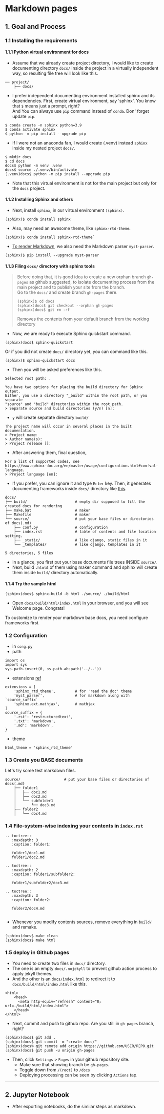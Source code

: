 # Markdown pages 

## 1. Goal and Process
### 1.1 Installing the requirements
#### 1.1.1 Python virtual environment for docs
- Assume that we already create project directory, I would like to create documenting 
directory `docs/` inside the project in a virtually independent way, so resulting file tree
will look like this.  

```
── project/  
    ├── docs/
```

- I prefer independent documenting environment installed sphinx and its dependencies. First, 
 create virtual environment, say 'sphinx'. You know that `$` means just a prompt, right?  
 And You can always use `pip` command instead of `conda`. 
 Don' forget update `pip`.

```
$ conda create -n sphinx python=3.9
$ conda activate sphinx
$ python -m pip install --upgrade pip
``` 

- If I were not an anaconda fan, I would create (.venv) instead `sphinx` inside my nested project `docs/`.

```
$ mkdir docs
$ cd docs
docs$ python -m venv .venv
docs$ source ./.venv/bin/activate
(.venv)docs$ python -m pip install --upgrade pip
``` 
- Note that this virtual environment is not for the main project but only for the `docs` project.  

#### 1.1.2 Installing Sphinx and others
- Next, install `sphinx`, in our virtual environment `(sphinx)`.

```
(sphinx)$ conda install sphinx
```

- Also, may need an awesome theme, like `sphinx-rtd-theme`.

```
(sphinx)$ conda install sphinx-rtd-theme`
```

- [To render Markdown](https://www.sphinx-doc.org/en/master/usage/markdown.html), we also need the Markdown parser `myst-parser`.

```
(sphinx)$ pip install --upgrade myst-parser
```

#### 1.1.3 Filing `docs/` directory with sphinx tools
>
> Before doing that, it is good idea to create a new orphan branch `gh-pages` as github suggested, to isolate documenting process from the main project and to publish your site from the branch.  
> Go to the `docs/` and create branch `gh-pages` there.
> ```
> (sphinx)$ cd docs
> (sphinx)docs$ git checkout --orphan gh-pages
> (sphinx)docs$ git rm -rf
> ```
>  Removes the contents from your default branch from the working directory

- Now, we are ready to execute Sphinx quickstart command.
```
(sphinx)docs$ sphinx-quickstart
```

Or if you did not create `docs/` directory yet, you can command like this.

```
(sphinx)$ sphinx-quickstart docs
```

- Then you will be asked preferences like this.

```
Selected root path: .

You have two options for placing the build directory for Sphinx output.
Either, you use a directory "_build" within the root path, or you separate
"source" and "build" directories within the root path.
> Separate source and build directories (y/n) [n]: 
```

- `y` will create sepatate directory `build/`  

```
The project name will occur in several places in the built documentation.
> Project name: 
> Author name(s): 
> Project release []:
```
- After answering them, final question,
```
For a list of supported codes, see
https://www.sphinx-doc.org/en/master/usage/configuration.html#confval-language.
> Project language [en]:
```
- If you prefer, you can ignore it and type `Enter` key.
Then, it generates documenting frameworks inside `docs/` directory like 
[this](https://www.sphinx-doc.org/en/master/tutorial/getting-started.html#setting-up-your-project-and-development-environment).

```
docs/
├── build/                      # empty dir supposed to fill the created docs for rendering
├── make.bat                    # maker
├── Makefile                    # maker
└── source/                     # put your base files or directories of docs(.md) 
    ├── conf.py                 # configuration
    ├── index.rst               # table of contents and file location setting.    
    ├── _static/                # like django, static files in it
    └── _templates/             # like django, templates in it

5 directories, 5 files
```

- In a glance, you first put your base documents file trees INSIDE `source/`.
- Next, build `.html`s of them using maker command and sphinx will create them inside
  `build/` directory automatically.

#### 1.1.4 Try the sample html
```
(sphinx)docs$ sphinx-build -b html ./source/ ./build/html
```

- Open `docs/build/html/index.html` in your browser, and you will see Welcome page. Congrats!
  
To customize to render your markdown base docs, you need configure frameworks first.
 



### 1.2 Configuration
- in `cong.py`
- path
```
import os
import sys
sys.path.insert(0, os.path.abspath('../..'))
```

- extensions [ref](https://www.sphinx-doc.org/en/master/usage/markdown.html)

```
extensions = [
    'sphinx_rtd_theme',         # for 'read the doc' theme
    'myst_parser',              # for markdown along with `source_suffix`
    'sphinx.ext.mathjax',       # mathjax
]
source_suffix = {   
    '.rst': 'restructuredtext',
    '.txt': 'markdown',
    '.md': 'markdown',
}
```
- theme
```
html_theme = 'sphinx_rtd_theme'
```
### 1.3  Create you BASE documents
Let's try some test markdown files.
```
source/                    # put your base files or directories of docs(.md) 
    ├── folder1
    │   ├── doc1.md
    │   ├── doc2.md
    │   └── subfolder1
    │       └── doc3.md
    ├── folder2
    │   └── doc4.md
```


### 1.4 File-system-wise indexing your contents in `index.rst`

```
.. toctree::
   :maxdepth: 3
   :caption: folder1:

   folder1/doc1.md
   folder1/doc2.md

.. toctree::
   :maxdepth: 2
   :caption: folder1/subfolder2:

   folder1/subfolder2/doc3.md

.. toctree::
   :maxdepth: 3
   :caption: folder2:

   folder2/doc4.md
   
```
- Whenever you modify contents sources, remove everything in `build/` and remake.
```
(sphinx)docs$ make clean
(sphinx)docs$ make html
```

### 1.5 deploy in Github pages
- You need to create two files in `docs/` directory.
- The one is an empty `docs/.nojekyll` to prevent github action process to apply jekyll themes.
- And the other is an `docs/index.html` to redirect it to `docs/build/html/index.html` like this.
```
<html>
    <head>
      <meta http-equiv="refresh" content="0; url=./build/html/index.html">
    </head>
</html>
``` 
- Next, commit and push to github repo. Are you still in `gh-pages` branch, right?
```
(sphinx)docs$ git add .
(sphjnx)docs$ git commit -m "create docs/"
(sphinx)docs% git remote add origin https://github.com/USER/REPO.git
(sphinx)docs$ git push -u origin gh-pages
```

- Then, click `Settings` > `Pages` in your github repository site.
    - Make sure that showing branch be `gh-pages`.
    - Toggle down from `/(root)` to `/docs`
    - Deploying processing can be seen by clicking `Actions` tap.  

---
    
## 2. Jupyter Notebook 
- After exporting notebooks, do the similar steps as markdown.